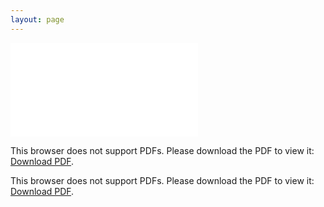 ```yaml
---
layout: page
---
```




<object data="/resume/2025_Resume.pdf" type="application/pdf" width="900px" height="700px" position ="center 300px">
    <embed src="/resume/2025_Resume.pdf">
        <p>This browser does not support PDFs. Please download the PDF to view it: <a href="/resume/2025_Resume.pdf">Download PDF</a>.</p>
        <p>This browser does not support PDFs. Please download the PDF to view it: <a href="/resume/2025_Resume.pdf">Download PDF</a>.</p>
    </embed>
</object>
